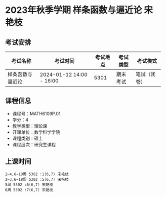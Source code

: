 # 2023年秋季学期 样条函数与逼近论 宋艳枝




## 考试安排

| 考试名称 | 考试时间 | 考试地点 | 考试类型 | 考试模式 |
| -------- | -------- | -------- | -------- | -------- |
| 样条函数与逼近论 | 2024-01-12 14:00 - 16:00 | 5301 | 期末考试 | 笔试（闭卷） |





## 课程信息

- 课程号：MATH6109P.01
- 学分：4
- 教学类型：理论课
- 开课单位：数学科学学院
- 课程类别：硕士
- 课程层次：研究生课程

## 上课时间

```
2~4,6~18周 5302 :1(6,7) 宋艳枝
2~3,6~18周 5302 :5(6,7) 宋艳枝
5周 5302 :6(6,7) 宋艳枝
6周 5302 :7(6,7) 宋艳枝
```

